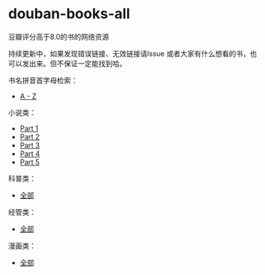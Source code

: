 # douban-books-all
豆瓣评分高于8.0的书的网络资源

持续更新中，如果发现错误链接、无效链接请Issue
或者大家有什么想看的书，也可以发出来。但不保证一定能找到哈。

书名拼音首字母检索：
- [A - Z](./Alphabet.md)

小说类：
- [Part 1](./douban-books-novel-part1.md)
- [Part 2](./douban-books-novel-part2.md)
- [Part 3](./douban-books-novel-part3.md)
- [Part 4](./douban-books-novel-part4.md)
- [Part 5](./douban-books-novel-part5.md)

科普类：
- [全部](./douban-books-science.md)

经管类：
- [全部](./douban-books-economics.md)

漫画类：
- [全部](./douban-books-comics.md)



